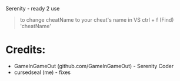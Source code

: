 Serenity - ready 2 use

> to change cheatName to your cheat's name in VS ctrl + f (Find) 'cheatName'

# Credits:

- GameInGameOut (github.com/GameInGameOut) - Serenity Coder
- cursedseal (me) - fixes